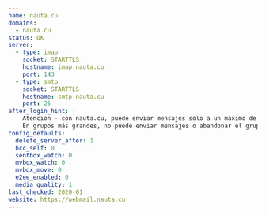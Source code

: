 ```yaml
---
name: nauta.cu
domains:
  - nauta.cu
status: OK
server:
  - type: imap
    socket: STARTTLS
    hostname: imap.nauta.cu
    port: 143
  - type: smtp
    socket: STARTTLS
    hostname: smtp.nauta.cu
    port: 25
after_login_hint: |
    Atención - con nauta.cu, puede enviar mensajes sólo a un máximo de 20 personas a la vez.
    En grupos más grandes, no puede enviar mensajes o abandonar el grupo.
config_defaults:
  delete_server_after: 1
  bcc_self: 0
  sentbox_watch: 0
  mvbox_watch: 0
  mvbox_move: 0
  e2ee_enabled: 0
  media_quality: 1
last_checked: 2020-01
website: https://webmail.nauta.cu
---
```


